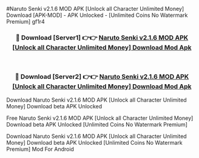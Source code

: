 #Naruto Senki v2.1.6 MOD APK [Unlock all Character Unlimited Money] Download [APK-MOD] - APK Unlocked - [Unlimited Coins No Watermark Premium] gf1r4



<div align="center">

<h3>🔴 Download [Server1] 👉👉 <a href="https://momento.my/?title=Naruto_Senki_v2.1.6_MOD_APK_[Unlock_all_Character_Unlimited_Money]_Download">Naruto Senki v2.1.6 MOD APK [Unlock all Character Unlimited Money] Download Mod Apk</a></h3><br>

<h3>🔴 Download [Server2] 👉👉 <a href="https://momento.my/?title=Naruto_Senki_v2.1.6_MOD_APK_[Unlock_all_Character_Unlimited_Money]_Download">Naruto Senki v2.1.6 MOD APK [Unlock all Character Unlimited Money] Download Mod Apk</a></h3>
</div>



Download Naruto Senki v2.1.6 MOD APK [Unlock all Character Unlimited Money] Download beta APK Unlocked

Free Naruto Senki v2.1.6 MOD APK [Unlock all Character Unlimited Money] Download beta APK Unlocked [Unlimited Coins No Watermark Premium]

Download Naruto Senki v2.1.6 MOD APK [Unlock all Character Unlimited Money] Download beta APK Unlocked [Unlimited Coins No Watermark Premium] Mod For Android
